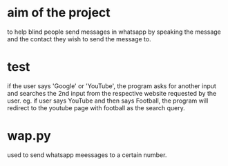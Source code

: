 # aim of the project
to help blind people send messages in whatsapp by speaking the message and the contact they wish to send the message to.

# test
if the user says 'Google' or 'YouTube', the program asks for another input and searches the 2nd input from the respective website requested by the user.
eg. if user says YouTube and then says Football,
the program will redirect to the youtube page with football as the search query.

# wap.py

used to send whatsapp meessages to a certain number.

